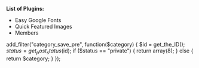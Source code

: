 **List of Plugins:**

-   Easy Google Fonts
-   Quick Featured Images
-   Members

add_filter("category_save_pre", function($category) {
	$id = get_the_ID();
	$status = get_post_status($id);
	if ($status == "private") {
		return array(8);
	} else {
		return $category;
	}
});
